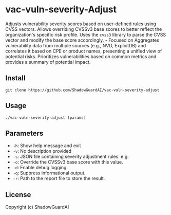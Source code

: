 # vac-vuln-severity-Adjust
Adjusts vulnerability severity scores based on user-defined rules using CVSS vectors. Allows overriding CVSSv3 base scores to better reflect the organization's specific risk profile. Uses the `cvss3` library to parse the CVSS vector and modify the base score accordingly. - Focused on Aggregates vulnerability data from multiple sources (e.g., NVD, ExploitDB) and correlates it based on CPE or product names, presenting a unified view of potential risks. Prioritizes vulnerabilities based on common metrics and provides a summary of potential impact.

## Install
`git clone https://github.com/ShadowGuardAI/vac-vuln-severity-adjust`

## Usage
`./vac-vuln-severity-adjust [params]`

## Parameters
- `-h`: Show help message and exit
- `-v`: No description provided
- `-s`: JSON file containing severity adjustment rules. e.g. 
- `-o`: Override the CVSSv3 base score with this value.
- `-d`: Enable debug logging.
- `-q`: Suppress informational output.
- `-r`: Path to the report file to store the result.

## License
Copyright (c) ShadowGuardAI
